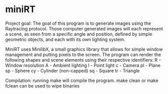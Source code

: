 # miniRT
Project goal:
The goal of this program is to generate images using the Raytracing protocol. 
Those computer generated images will each represent a scene, as seen from a specific angle 
and position, defined by simple geometric objects, and each with its own lighting system.

MiniRT uses MinilibX, a small graphics library that allows for simple window management and putting pixels to the screen. The program can render the following shapes and scene elements using their respective identifiers:
  R - Window resolution
  A - Ambient lighting
  l - Point light
  c - Camera
  pl - Plane
  sp - Sphere
  cy - Cylinder (non-capped)
  sq - Square
  tr - Triangle

Compilation:
running make will compile the program. make clean or make fclean can be used to wipe binaries



